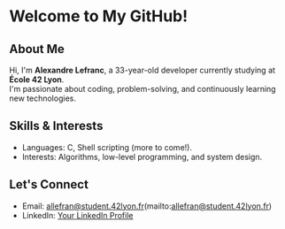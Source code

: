 # Welcome to My GitHub!

## About Me

Hi, I'm **Alexandre Lefranc**, a 33-year-old developer currently studying at **École 42 Lyon**.  
I'm passionate about coding, problem-solving, and continuously learning new technologies.

## Skills & Interests

-  Languages: C, Shell scripting (more to come!).  
-  Interests: Algorithms, low-level programming, and system design.

## Let's Connect

-  Email: allefran@student.42lyon.fr(mailto:allefran@student.42lyon.fr)  
-  LinkedIn: [Your LinkedIn Profile](https://www.linkedin.com/in/yourprofile)

